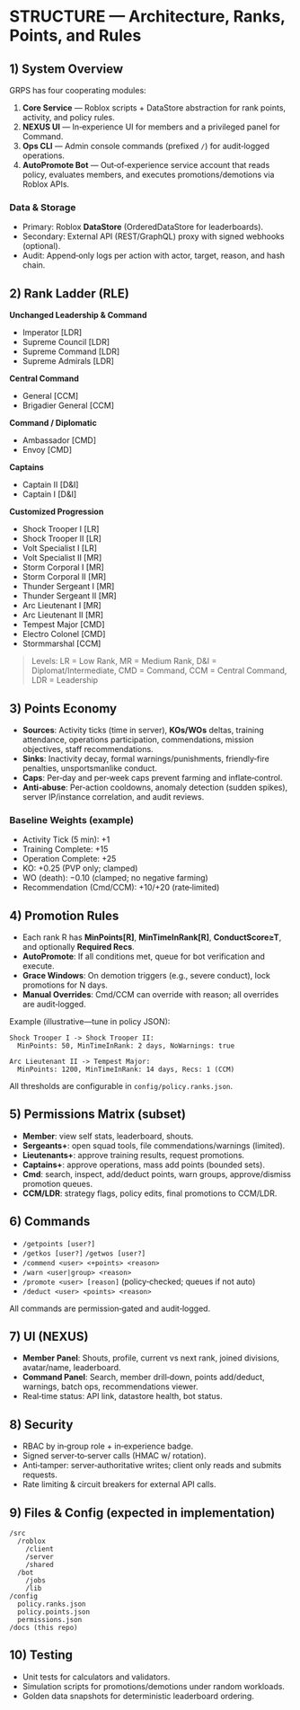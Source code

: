 # STRUCTURE — Architecture, Ranks, Points, and Rules

## 1) System Overview
GRPS has four cooperating modules:
1. **Core Service** — Roblox scripts + DataStore abstraction for rank points, activity, and policy rules.
2. **NEXUS UI** — In‑experience UI for members and a privileged panel for Command.
3. **Ops CLI** — Admin console commands (prefixed `/`) for audit‑logged operations.
4. **AutoPromote Bot** — Out‑of‑experience service account that reads policy, evaluates members, and executes promotions/demotions via Roblox APIs.

### Data & Storage
- Primary: Roblox **DataStore** (OrderedDataStore for leaderboards).
- Secondary: External API (REST/GraphQL) proxy with signed webhooks (optional).
- Audit: Append‑only logs per action with actor, target, reason, and hash chain.

## 2) Rank Ladder (RLE)
**Unchanged Leadership & Command**  
- Imperator [LDR]  
- Supreme Council [LDR]  
- Supreme Command [LDR]  
- Supreme Admirals [LDR]  

**Central Command**  
- General [CCM]  
- Brigadier General [CCM]  

**Command / Diplomatic**  
- Ambassador [CMD]  
- Envoy [CMD]  

**Captains**  
- Captain II [D&I]  
- Captain I [D&I]

**Customized Progression**
- Shock Trooper I [LR]  
- Shock Trooper II [LR]  
- Volt Specialist I [LR]  
- Volt Specialist II [MR]  
- Storm Corporal I [MR]  
- Storm Corporal II [MR]  
- Thunder Sergeant I [MR]  
- Thunder Sergeant II [MR]  
- Arc Lieutenant I [MR]  
- Arc Lieutenant II [MR]  
- Tempest Major [CMD]  
- Electro Colonel [CMD]  
- Stormmarshal [CCM]

> Levels: LR = Low Rank, MR = Medium Rank, D&I = Diplomat/Intermediate, CMD = Command, CCM = Central Command, LDR = Leadership

## 3) Points Economy
- **Sources**: Activity ticks (time in server), **KOs/WOs** deltas, training attendance, operations participation, commendations, mission objectives, staff recommendations.
- **Sinks**: Inactivity decay, formal warnings/punishments, friendly‑fire penalties, unsportsmanlike conduct.
- **Caps**: Per‑day and per‑week caps prevent farming and inflate‑control.
- **Anti‑abuse**: Per‑action cooldowns, anomaly detection (sudden spikes), server IP/instance correlation, and audit reviews.

### Baseline Weights (example)
- Activity Tick (5 min): +1
- Training Complete: +15
- Operation Complete: +25
- KO: +0.25 (PVP only; clamped)
- WO (death): −0.10 (clamped; no negative farming)
- Recommendation (Cmd/CCM): +10/+20 (rate‑limited)

## 4) Promotion Rules
- Each rank R has **MinPoints[R]**, **MinTimeInRank[R]**, **ConductScore≥T**, and optionally **Required Recs**.
- **AutoPromote**: If all conditions met, queue for bot verification and execute.
- **Grace Windows**: On demotion triggers (e.g., severe conduct), lock promotions for N days.
- **Manual Overrides**: Cmd/CCM can override with reason; all overrides are audit‑logged.

Example (illustrative—tune in policy JSON):
```
Shock Trooper I -> Shock Trooper II:
  MinPoints: 50, MinTimeInRank: 2 days, NoWarnings: true

Arc Lieutenant II -> Tempest Major:
  MinPoints: 1200, MinTimeInRank: 14 days, Recs: 1 (CCM)
```
All thresholds are configurable in `config/policy.ranks.json`.

## 5) Permissions Matrix (subset)
- **Member**: view self stats, leaderboard, shouts.
- **Sergeants+**: open squad tools, file commendations/warnings (limited).
- **Lieutenants+**: approve training results, request promotions.
- **Captains+**: approve operations, mass add points (bounded sets).
- **Cmd**: search, inspect, add/deduct points, warn groups, approve/dismiss promotion queues.
- **CCM/LDR**: strategy flags, policy edits, final promotions to CCM/LDR.

## 6) Commands
- `/getpoints [user?]`
- `/getkos [user?]`  `/getwos [user?]`
- `/commend <user> <+points> <reason>`
- `/warn <user|group> <reason>`
- `/promote <user> [reason]` (policy‑checked; queues if not auto)
- `/deduct <user> <points> <reason>`

All commands are permission‑gated and audit‑logged.

## 7) UI (NEXUS)
- **Member Panel**: Shouts, profile, current vs next rank, joined divisions, avatar/name, leaderboard.
- **Command Panel**: Search, member drill‑down, points add/deduct, warnings, batch ops, recommendations viewer.
- Real‑time status: API link, datastore health, bot status.

## 8) Security
- RBAC by in‑group role + in‑experience badge.
- Signed server‑to‑server calls (HMAC w/ rotation).
- Anti‑tamper: server‑authoritative writes; client only reads and submits requests.
- Rate limiting & circuit breakers for external API calls.

## 9) Files & Config (expected in implementation)
```
/src
  /roblox
    /client
    /server
    /shared
  /bot
    /jobs
    /lib
/config
  policy.ranks.json
  policy.points.json
  permissions.json
/docs (this repo)
```

## 10) Testing
- Unit tests for calculators and validators.
- Simulation scripts for promotions/demotions under random workloads.
- Golden data snapshots for deterministic leaderboard ordering.
